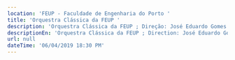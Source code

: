 ```yaml
---
location: 'FEUP - Faculdade de Engenharia do Porto '
title: 'Orquestra Clássica da FEUP '
description: 'Orquestra Clássica da FEUP ; Direção: José Eduardo Gomes '
descriptionEn: 'Orquestra Clássica da FEUP ; Direction: José Eduardo Gomes '
url: null
dateTime: '06/04/2019 18:30 PM'
---
```



